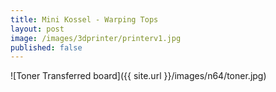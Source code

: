 ```yaml
---
title: Mini Kossel - Warping Tops
layout: post
image: /images/3dprinter/printerv1.jpg
published: false
---
```


![Toner Transferred board]({{ site.url }}/images/n64/toner.jpg)

<!-- more -->